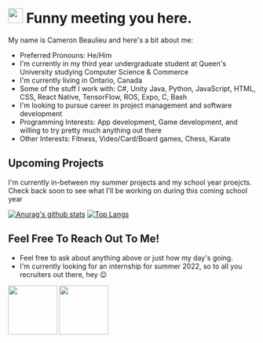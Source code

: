 <h1><img src="https://emojis.slackmojis.com/emojis/images/1531849430/4246/blob-sunglasses.gif?1531849430" width="30"/> Funny meeting you here.</h1>
My name is Cameron Beaulieu and here's a bit about me:

+ Preferred Pronouns: He/Him
+ I'm currently in my third year undergraduate student at Queen's University studying Computer Science & Commerce
+ I'm currently living in Ontario, Canada 
+ Some of the stuff I work with: C#, Unity Java, Python, JavaScript, HTML, CSS, React Native, TensorFlow, ROS, Expo, C, Bash
+ I'm looking to pursue career in project management and software development
+ Programming Interests: App development, Game development, and willing to try pretty much anything out there
+ Other Interests: Fitness, Video/Card/Board games, Chess, Karate

## Upcoming Projects
I'm currently in-between my summer projects and my school year proejcts. Check back soon to see what I'll be working on during this coming school year




[![Anurag's github stats](https://github-readme-stats.vercel.app/api?username=Cameron-Beaulieu&hide=prs,contribs&show_icons=true&theme=dracula)](https://github.com/anuraghazra/github-readme-stats)
[![Top Langs](https://github-readme-stats.vercel.app/api/top-langs/?username=Cameron-Beaulieu&layout=compact)](https://github.com/anuraghazra/github-readme-stats)

## Feel Free To Reach Out To Me!
+ Feel free to ask about anything above or just how my day's going. 
+ I'm currently looking for an internship for summer 2022, so to all you recruiters out there, hey 😉

<p float="left">
          <a href="https://www.linkedin.com/in/cameron-beaulieu/"><img height=100 src="https://icons-for-free.com/iconfiles/png/512/sc+linkedin-131965017554733397.png"></a>
          <a href="mailto:19cgb@queensu.ca"><img height=100 src="https://cdn4.iconfinder.com/data/icons/ionicons/512/icon-email-512.png"></a></div>
</p>
